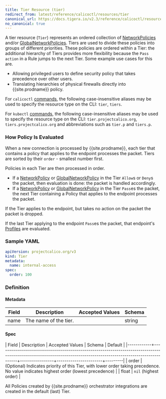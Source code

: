 ```yaml
---
title: Tier Resource (tier)
redirect_from: latest/reference/calicoctl/resources/tier
canonical_url: https://docs.tigera.io/v2.3/reference/calicoctl/resources/tier
no_canonical: true
---
```


A tier resource (`Tier`) represents an ordered collection of [NetworkPolicies]({{site.url}}/{{page.version}}/reference/calicoctl/resources/networkpolicy)
and/or [GlobalNetworkPolicies]({{site.url}}/{{page.version}}/reference/calicoctl/resources/globalnetworkpolicy).
Tiers are used to divide these policies into groups of different priorities.  These policies
are ordered within a Tier: the additional hierarchy of Tiers provides more flexibility
because the `Pass` `action` in a Rule jumps to the next Tier.  Some example use cases for this are.
- Allowing privileged users to define security policy that takes precedence over other users.
- Translating hierarchies of physical firewalls directly into {{site.prodname}} policy.

For `calicoctl` [commands]({{site.url}}/{{page.version}}/reference/calicoctl/commands/), the following case-insensitive aliases 
may be used to specify the resource type on the CLI:
`tier`, `tiers`.

For `kubectl` [commands](https://kubernetes.io/docs/reference/kubectl/overview/), the following case-insensitive aliases 
may be used to specify the resource type on the CLI:
`tier.projectcalico.org`, `tiers.projectcalico.org` and abbreviations such as 
`tier.p` and `tiers.p`.

### How Policy Is Evaluated

When a new connection is processed by {{site.prodname}}, each tier that contains a policy that applies to the endpoint processes the packet.
Tiers are sorted by their `order` - smallest number first.

Policies in each Tier are then processed in order.
- If a [NetworkPolicy]({{site.url}}/{{page.version}}/reference/calicoctl/resources/networkpolicy) or [GlobalNetworkPolicy]({{site.url}}/{{page.version}}/reference/calicoctl/resources/globalnetworkpolicy) in the Tier `Allow`s or `Deny`s the packet, then evaluation is done: the packet is handled accordingly.
- If a [NetworkPolicy]({{site.url}}/{{page.version}}/reference/calicoctl/resources/networkpolicy) or [GlobalNetworkPolicy]({{site.url}}/{{page.version}}/reference/calicoctl/resources/globalnetworkpolicy) in the Tier `Pass`es the packet, the next Tier containing a Policy that applies to the endpoint processes the packet.

If the Tier applies to the endpoint, but takes no action on the packet the packet is dropped.

If the last Tier applying to the endpoint `Pass`es the packet, that endpoint's [Profiles]({{site.url}}/{{page.version}}/reference/calicoctl/resources/profile) are evaluated.

### Sample YAML

```yaml
apiVersion: projectcalico.org/v3
kind: Tier
metadata:
  name: internal-access
spec:
  order: 100

```

### Definition

#### Metadata

| Field | Description  | Accepted Values   | Schema |
|-------|--------------|-------------------|--------|
| name | The name of the tier.   |         | string |

#### Spec

| Field      | Description                                                                                                                                                         | Accepted Values | Schema                | Default |
|------------+---------------------------------------------------------------------------------------------------------------------------------------------------------------------+-----------------+-----------------------+---------|
| order      | (Optional) Indicates priority of this Tier, with lower order taking precedence.  No value indicates highest order (lowest precedence)                             |                 | float                 |   `nil` (highest order)   |

All Policies created by {{site.prodname}} orchestrator integrations are created in the default (last) Tier.
